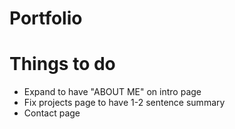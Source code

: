 # Portfolio
 
# Things to do
* Expand to have "ABOUT ME" on intro page
* Fix projects page to have 1-2 sentence summary
* Contact page